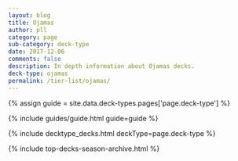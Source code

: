 ```yaml
---
layout: blog
title: Ojamas
author: pll
category: page
sub-category: deck-type
date: 2017-12-06
comments: false
description: In depth information about Ojamas decks.
deck-type: ojamas
permalink: /tier-list/ojamas/ 
---
```


{% assign guide = site.data.deck-types.pages['page.deck-type'] %}

{% include guides/guide.html guide=guide %}

{% include decktype_decks.html deckType=page.deck-type %}

{% include top-decks-season-archive.html %}